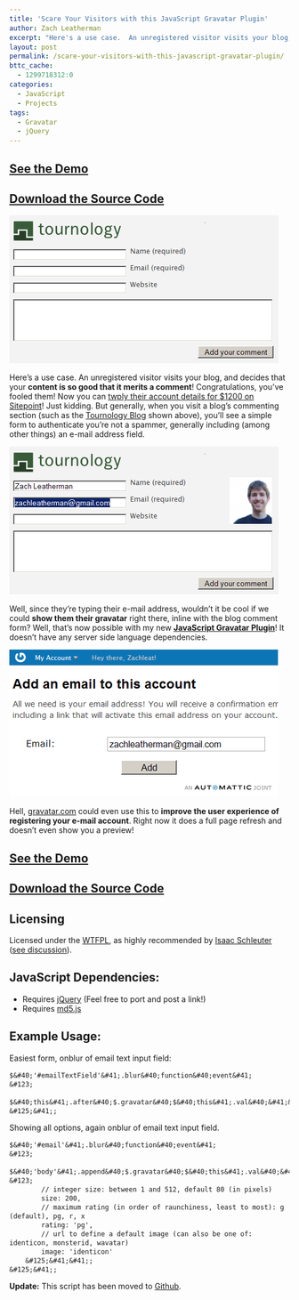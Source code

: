 ```yaml
---
title: 'Scare Your Visitors with this JavaScript Gravatar Plugin'
author: Zach Leatherman
excerpt: "Here's a use case.  An unregistered visitor visits your blog, and decides that your <strong>content is so good that it merits a comment</strong>!  Congratulations, you've fooled them!  But since they're leaving a comment, why not show them a preview of their gravatar?"
layout: post
permalink: /scare-your-visitors-with-this-javascript-gravatar-plugin/
bttc_cache:
  - 1299718312:0
categories:
  - JavaScript
  - Projects
tags:
  - Gravatar
  - jQuery
---
```


## [See the Demo][1]

 [1]: /javascript/gravatar/index.html

## [Download the Source Code][2]

 [2]: /javascript/gravatar/jquery.gravatar.js

  
  
  


![Tournology Blog Comment Form][3]

 [3]: /web/wp-content/uploads/2009/01/blog-comment.png "blog-comment"

Here’s a use case. An unregistered visitor visits your blog, and decides that your **content is so good that it merits a comment**! Congratulations, you’ve fooled them! Now you can [twply their account details for $1200 on Sitepoint][4]! Just kidding. But generally, when you visit a blog’s commenting section (such as the [Tournology Blog][5] shown above), you’ll see a simple form to authenticate you’re not a spammer, generally including (among other things) an e-mail address field.

 [4]: http://www.centernetworks.com/twply-twitter-replies-auction
 [5]: http://www.tournology.com/blog/

  
  
  


![Tournology Blog Comment Form With Gravatar][6]

 [6]: /web/wp-content/uploads/2009/01/blog-comment-after.png "blog-comment-after"

Well, since they’re typing their e-mail address, wouldn’t it be cool if we could **show them their gravatar** right there, inline with the blog comment form? Well, that’s now possible with my new **[JavaScript Gravatar Plugin][7]**! It doesn’t have any server side language dependencies.

 [7]: http://www.zachleat.com/javascript/gravatar/jquery.gravatar.js

  
  
  


![Gravatar Signup Page][8]

 [8]: /web/wp-content/uploads/2009/01/gravatar-signup.png "gravatar-signup"

Hell, [gravatar.com][9] could even use this to **improve the user experience of registering your e-mail account**. Right now it does a full page refresh and doesn’t even show you a preview!

 [9]: http://en.gravatar.com/

  


## [See the Demo][1]

## [Download the Source Code][2]

  


## Licensing

Licensed under the [WTFPL][10], as highly recommended by [Isaac Schleuter][11] ([see discussion][12]). 

 [10]: http://sam.zoy.org/wtfpl/
 [11]: http://foohack.com/
 [12]: /web/2007/04/05/google-using-yui-grids-css/

  


## JavaScript Dependencies:

*   Requires [jQuery][13] (Feel free to port and post a link!)
*   Requires [md5.js][14]

 [13]: http://jquery.com
 [14]: http://pajhome.org.uk/crypt/md5/md5.js

  


## Example Usage:

Easiest form, onblur of email text input field:

    $&#40;'#emailTextField'&#41;.blur&#40;function&#40;event&#41;
    &#123;
        $&#40;this&#41;.after&#40;$.gravatar&#40;$&#40;this&#41;.val&#40;&#41;&#41;&#41;;
    &#125;&#41;;

Showing all options, again onblur of email text input field.

    $&#40;'#email'&#41;.blur&#40;function&#40;event&#41;
    &#123;
        $&#40;'body'&#41;.append&#40;$.gravatar&#40;$&#40;this&#41;.val&#40;&#41;, &#123;
            // integer size: between 1 and 512, default 80 (in pixels)
            size: 200,
            // maximum rating (in order of raunchiness, least to most): g (default), pg, r, x
            rating: 'pg',
            // url to define a default image (can also be one of: identicon, monsterid, wavatar)
            image: 'identicon'
        &#125;&#41;&#41;;
    &#125;&#41;;

**Update:** This script has been moved to [Github][15].

 [15]: http://github.com/zachleat/jQuery-Gravatar